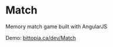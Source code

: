Match
=====

Memory match game built with AngularJS

Demo: <a href='bittopia.ca/dev/Match'>bittopia.ca/dev/Match</a>
